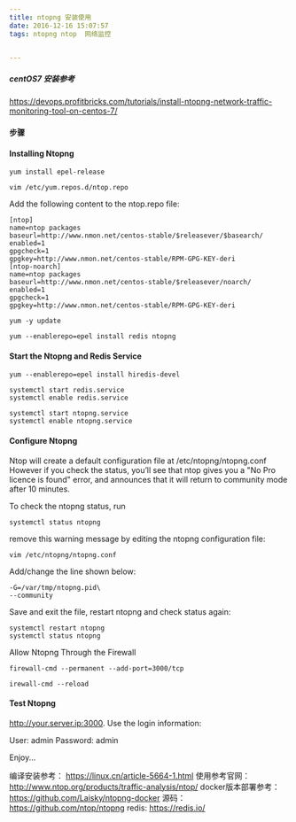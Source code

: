```yaml
---
title: ntopng 安装使用
date: 2016-12-16 15:07:57
tags: ntopng ntop  网络监控


---
```

##### centOS7 安装参考
https://devops.profitbricks.com/tutorials/install-ntopng-network-traffic-monitoring-tool-on-centos-7/

#### 步骤
#### Installing Ntopng
```
yum install epel-release
```

```
vim /etc/yum.repos.d/ntop.repo
```
Add the following content to the ntop.repo file:

```
[ntop]
name=ntop packages
baseurl=http://www.nmon.net/centos-stable/$releasever/$basearch/
enabled=1
gpgcheck=1
gpgkey=http://www.nmon.net/centos-stable/RPM-GPG-KEY-deri
[ntop-noarch]
name=ntop packages
baseurl=http://www.nmon.net/centos-stable/$releasever/noarch/
enabled=1
gpgcheck=1
gpgkey=http://www.nmon.net/centos-stable/RPM-GPG-KEY-deri
```

```
yum -y update
```

```
yum --enablerepo=epel install redis ntopng
```

#### Start the Ntopng and Redis Service
```
yum --enablerepo=epel install hiredis-devel
```

```
systemctl start redis.service
systemctl enable redis.service
```

```
systemctl start ntopng.service
systemctl enable ntopng.service
```

#### Configure Ntopng
Ntop will create a default configuration file at /etc/ntopng/ntopng.conf
However if you check the status, you’ll see that ntop gives you a "No Pro licence is found" error, and announces that it will return to community mode after 10 minutes.

To check the ntopng status, run
```
systemctl status ntopng
```
remove this warning message by editing the ntopng configuration file:
```
vim /etc/ntopng/ntopng.conf
```

Add/change the line shown below:
```
-G=/var/tmp/ntopng.pid\
--community
```

Save and exit the file, restart ntopng and check status again:
```
systemctl restart ntopng
systemctl status ntopng
```

Allow Ntopng Through the Firewall
```
firewall-cmd --permanent --add-port=3000/tcp

irewall-cmd --reload
```
#### Test Ntopng

http://your.server.ip:3000. Use the login information:

User: admin Password: admin

Enjoy...

编译安装参考：
https://linux.cn/article-5664-1.html
使用参考官网：
http://www.ntop.org/products/traffic-analysis/ntop/
docker版本部署参考：
https://github.com/Laisky/ntopng-docker
源码：
https://github.com/ntop/ntopng
redis:
https://redis.io/